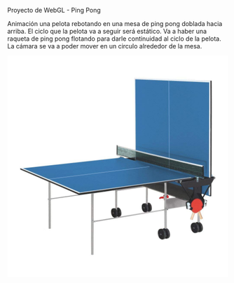 Proyecto de WebGL - Ping Pong

Animación una pelota rebotando en una mesa de ping pong doblada hacia arriba. El ciclo que la pelota va a seguir será estático. Va a haber una raqueta de ping pong flotando para darle continuidad al ciclo de la pelota. La cámara se va a poder mover en un circulo alrededor de la mesa. 

![alt text](./ping_pong_table.jpeg)